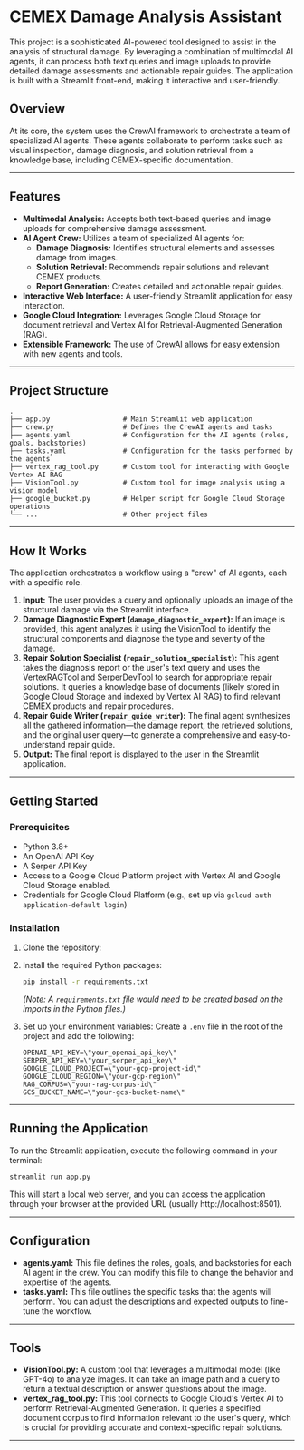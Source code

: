 # CEMEX Damage Analysis Assistant

This project is a sophisticated AI-powered tool designed to assist in the analysis of structural damage. By leveraging a combination of multimodal AI agents, it can process both text queries and image uploads to provide detailed damage assessments and actionable repair guides. The application is built with a Streamlit front-end, making it interactive and user-friendly.

## Overview

At its core, the system uses the CrewAI framework to orchestrate a team of specialized AI agents. These agents collaborate to perform tasks such as visual inspection, damage diagnosis, and solution retrieval from a knowledge base, including CEMEX-specific documentation.

---

## Features

- **Multimodal Analysis:** Accepts both text-based queries and image uploads for comprehensive damage assessment.
- **AI Agent Crew:** Utilizes a team of specialized AI agents for:
  - **Damage Diagnosis:** Identifies structural elements and assesses damage from images.
  - **Solution Retrieval:** Recommends repair solutions and relevant CEMEX products.
  - **Report Generation:** Creates detailed and actionable repair guides.
- **Interactive Web Interface:** A user-friendly Streamlit application for easy interaction.
- **Google Cloud Integration:** Leverages Google Cloud Storage for document retrieval and Vertex AI for Retrieval-Augmented Generation (RAG).
- **Extensible Framework:** The use of CrewAI allows for easy extension with new agents and tools.

---

## Project Structure

```
.
├── app.py                  # Main Streamlit web application
├── crew.py                 # Defines the CrewAI agents and tasks
├── agents.yaml             # Configuration for the AI agents (roles, goals, backstories)
├── tasks.yaml              # Configuration for the tasks performed by the agents
├── vertex_rag_tool.py      # Custom tool for interacting with Google Vertex AI RAG
├── VisionTool.py           # Custom tool for image analysis using a vision model
├── google_bucket.py        # Helper script for Google Cloud Storage operations
└── ...                     # Other project files
```

---

## How It Works

The application orchestrates a workflow using a "crew" of AI agents, each with a specific role.

1. **Input:** The user provides a query and optionally uploads an image of the structural damage via the Streamlit interface.
2. **Damage Diagnostic Expert (`damage_diagnostic_expert`):** If an image is provided, this agent analyzes it using the VisionTool to identify the structural components and diagnose the type and severity of the damage.
3. **Repair Solution Specialist (`repair_solution_specialist`):** This agent takes the diagnosis report or the user's text query and uses the VertexRAGTool and SerperDevTool to search for appropriate repair solutions. It queries a knowledge base of documents (likely stored in Google Cloud Storage and indexed by Vertex AI RAG) to find relevant CEMEX products and repair procedures.
4. **Repair Guide Writer (`repair_guide_writer`):** The final agent synthesizes all the gathered information—the damage report, the retrieved solutions, and the original user query—to generate a comprehensive and easy-to-understand repair guide.
5. **Output:** The final report is displayed to the user in the Streamlit application.

---

## Getting Started

### Prerequisites

- Python 3.8+
- An OpenAI API Key
- A Serper API Key
- Access to a Google Cloud Platform project with Vertex AI and Google Cloud Storage enabled.
- Credentials for Google Cloud Platform (e.g., set up via `gcloud auth application-default login`)

### Installation

1. Clone the repository:
    
2. Install the required Python packages:
    ```sh
    pip install -r requirements.txt
    ```
    *(Note: A `requirements.txt` file would need to be created based on the imports in the Python files.)*

3. Set up your environment variables:
    Create a `.env` file in the root of the project and add the following:
    ```
    OPENAI_API_KEY=\"your_openai_api_key\"
    SERPER_API_KEY=\"your_serper_api_key\"
    GOOGLE_CLOUD_PROJECT=\"your-gcp-project-id\"
    GOOGLE_CLOUD_REGION=\"your-gcp-region\"
    RAG_CORPUS=\"your-rag-corpus-id\"
    GCS_BUCKET_NAME=\"your-gcs-bucket-name\"
    ```

---

## Running the Application

To run the Streamlit application, execute the following command in your terminal:

```sh
streamlit run app.py
```

This will start a local web server, and you can access the application through your browser at the provided URL (usually http://localhost:8501).

---

## Configuration

- **agents.yaml:** This file defines the roles, goals, and backstories for each AI agent in the crew. You can modify this file to change the behavior and expertise of the agents.
- **tasks.yaml:** This file outlines the specific tasks that the agents will perform. You can adjust the descriptions and expected outputs to fine-tune the workflow.

---

## Tools

- **VisionTool.py:** A custom tool that leverages a multimodal model (like GPT-4o) to analyze images. It can take an image path and a query to return a textual description or answer questions about the image.
- **vertex_rag_tool.py:** This tool connects to Google Cloud's Vertex AI to perform Retrieval-Augmented Generation. It queries a specified document corpus to find information relevant to the user's query, which is crucial for providing accurate and context-specific repair solutions.

---
